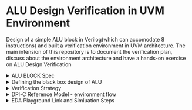 # ALU Design Verification in UVM Environment
Design of a simple ALU block in Verilog(which can accomodate 8 instructions) and built a verification environment in UVM architecture. The main intension of this repository is to document the verification plan, discuss about the environment architecture and have a hands-on exercise on ALU Design Verification

<details>
  <Summary> ALU BLOCK Spec </Summary>

  #### In general, an arithmetic logic unit(ALU) is a digital circuit that performs arithmetic and bitwise operations on integer binary numbers. It is a fundamental building block of many types of computing circuits, including the central processing unit(CPU), floating-point unit(FPU), and graphics processing units(GPU) 

  ![image](https://github.com/lmadem/APB_Slave_Verification/assets/93139766/01f008d7-a43c-47c7-8796-fc2198665baf)

  #### A simple ALU design has three parallel data buses consisting of two input operands(A and B), a result output(Y), and a code indicating the operation to be performed(OPCODE). The OPCODE input is also a parallel bus that conveys to the ALU an operation selection code, which is an enumerated value that specifies the desired arithmetic or logic operation to be performed by the ALU
  
</details>


<details>
  <summary> Defining the black box design of ALU </summary>

  #### Designed a simple ALU block which can support 8 instructions(ADD, SUB, MUL, DIV, LOGICALOR, LOGICALAND, COMP, and {LSHIFT, RSHIFT}

  <li> Input Ports : CLK, RESET, INP1, INP2, OP_CODE </li>

  <li> Output Port : OUTP </li>

  #### Input Signals Description

  <li> CLK        : Clock </li>
  <li> RESET      : Asynchronous reset, active high </li>
  <li> INP1       : Parameterized Operand1 </li>
  <li> INP2       : Parameterized Operand2 </li>
  <li> OP_CODE    : 3-bit operation signal </li>

  #### Output Signal Description

  <li> OUTP       : Parameterized result Output </li>

  #### Black Box Design

  ![image](https://github.com/lmadem/APB_Slave_Verification/assets/93139766/974a0ad8-ceb7-47d9-8048-d52e6d09bf6f)

  <li> This is a simple ALU Model implemented in verilog. Please check out the file "alu.v" for verilog code</li>
  
</details>

<details>
  <summary> Verification Strategy </summary>

  #### The verification environment for ALU block is implemented in two methods
  <li> First one is building a predictor component and implementing a reference model in system verilog. please see the file: "predictor_env.sv" </li>
  <li> Second one is implementing a "DPI-C" reference model and embedding it in the environment. please check out the golden/reference model in the file: "alu_cmodel.c" and "predictor.sv"  </li>

  <details> 
    <summary> Predictor Component Model - environment flow </summary>

![image](https://github.com/lmadem/APB_Slave_Verification/assets/93139766/0dde8c50-ebd8-44db-b94a-9a93d3f8eafd)



  </details>
</details>

<details>
  <summary> DPI-C Reference Model - environment flow </summary>

  <details>
    <summary> UVM Environment </summary>

  <li> Implemented all the listed testcases as per the test plan in UVM architecture. The testbench environment consists of top module, interface, program block, transaction class, base sequence, reset sequence, write_read sequence, out of order sequence, config object, sequencer, driver, input monitor, coverage, master agent, output monitor, slave agent, scoreboard(out of order), environment, package, base test and other test components </li>

  <li> The UVM environment will be able to run one test case per simulation </li>

  ### Test Plan Status
  
 ![image](https://github.com/lmadem/APB_Slave_Verification/assets/93139766/7328ddb8-8eab-4b05-a475-6c878a9e115c)

 <li> Please check the folder UVM ENV for code files </li>

  </details>

  </details>

<details>
  <summary> EDA Playground Link and Simluation Steps </summary>

  #### EDA Playground Link

  ```bash
https://www.edaplayground.com/x/wYVB
  ```

  #### Verification Standards

  <li> Implemented coverage component and acheived 100% functional coverage. Implemented out-of-order scoreboard. Built a robust & reusable components in UVM architecture </li>

  #### Simulation Steps
  <details>
    <summary> Without Wait States </summary>

##### Open "top.sv", set parameter parameter WAIT_CYCLES_COUNT_TB = 0(which overrides the parameter in design) to perform APB Slave transfer without wait states

##### To run wr_test : provide +UVM_TESTNAME=wr_test in runtime arguments

##### To run out_of_order_test : provide +UVM_TESTNAME=out_of_order_test in runtime arguments

  </details>
  
  <details>
    <summary> With Wait States </summary>

##### Open "top.sv", set parameter parameter WAIT_CYCLES_COUNT_TB = any_random_value(which overrides the parameter in design) to perform APB Slave transfer with wait states

##### To run wr_test : provide +UVM_TESTNAME=wr_test in runtime arguments

##### To run out_of_order_test : provide +UVM_TESTNAME=out_of_order_test in runtime arguments

  </details>
</details>


</details>
